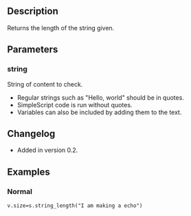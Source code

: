 ## Description
Returns the length of the string given.

## Parameters

### string
String of content to check.
  - Regular strings such as "Hello, world" should be in quotes.
  - SimpleScript code is run without quotes.
  - Variables can also be included by adding them to the text.

## Changelog
* Added in version 0.2.

## Examples

### Normal
	v.size=s.string_length("I am making a echo")